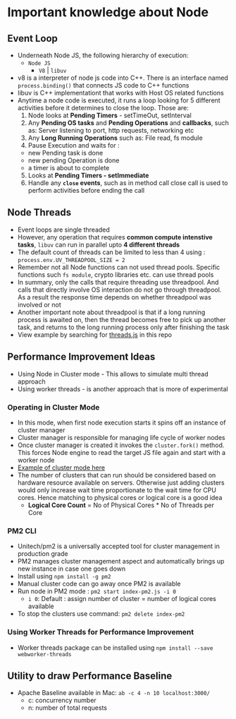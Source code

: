 # Important knowledge about Node

## Event Loop

- Underneath Node JS, the following hierarchy of execution:
  - `Node JS`
    - `V8` | `libuv`
- v8 is a interpreter of node js code into C++. There is an interface named `process.binding()` that connects JS code to C++ functions
- libuv is C++ implementationt that works with Host OS related functions
- Anytime a node code is executed, it runs a loop looking for 5 different activities before it determines to close the loop. Those are:
  1. Node looks at **Pending Timers** - setTimeOut, setInterval
  2. Any **Pending OS tasks** and **Pending Operations** and **callbacks**, such as: Server listening to port, http requests, networking etc
  3. Any **Long Running Operations** such as: File read, fs module
  4. Pause Execution and waits for :
  - new Pending task is done
  - new pending Operation is done
  - a timer is about to complete
  5. Looks at **Pending Timers - setImmediate**
  6. Handle any **`close` events**, such as in method call close call is used to perform activities before ending the call

## Node Threads

- Event loops are single threaded
- However, any operation that requires **common compute intenstive tasks**, `libuv` can run in parallel upto **4 different threads**
- The default count of threads can be limited to less than 4 using : `process.env.UV_THREADPOOL_SIZE = 2`
- Remember not all Node functions can not used thread pools. Specific functions such `fs module`, crypto libraries etc. can use thread pools
- In summary, only the calls that require threading use threadpool. And calls that directly involve OS interaction do not go through threadpool. As a result the response time depends on whether threadpool was involved or not
- Another important note about threadpool is that if a long running process is awaited on, then the thread becomes free to pick up another task, and returns to the long running process only after finishing the task
- View example by searching for [threads.js](./threads.js) in this repo

## Performance Improvement Ideas

- Using Node in Cluster mode - This allows to simulate multi thread approach
- Using worker threads - is another approach that is more of experimental

### Operating in Cluster Mode

- In this mode, when first node execution starts it spins off an instance of cluster manager
- Cluster manager is responsible for managing life cycle of worker nodes
- Once cluster manager is created it invokes the `cluster.fork()` method. This forces Node engine to read the target JS file again and start with a worker node
- [Example of cluster mode here](./index.js)
- The number of clusters that can run should be considered based on hardware resource available on servers. Otherwise just adding clusters would only increase wait time proportionate to the wait time for CPU cores. Hence matching to physical cores or logical core is a good idea
  - **Logical Core Count** = No of Physical Cores \* No of Threads per Core

### PM2 CLI

- Unitech/pm2 is a universally accepted tool for cluster management in production grade
- PM2 manages cluster management aspect and automatically brings up new instance in case one goes down
- Install using `npm install -g pm2`
- Manual cluster code can go away once PM2 is available
- Run node in PM2 mode : `pm2 start index-pm2.js -i 0`
  - `i 0`: Default : assign number of cluster = number of logical cores available
- To stop the clusters use command: `pm2 delete index-pm2`

### Using Worker Threads for Performance Improvement

- Worker threads package can be installed using `npm install --save webworker-threads`

## Utility to draw Performance Baseline

- Apache Baseline available in Mac: `ab -c 4 -n 10 localhost:3000/`
  - c: concurrency number
  - n: number of total requests

